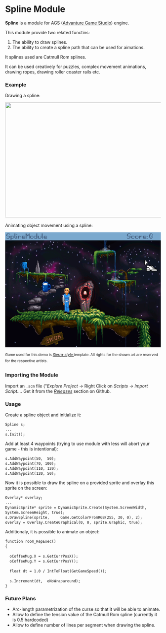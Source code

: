 Spline Module
======================

**Spline** is a module for AGS ([Advanture Game Studio](http://www.adventuregamestudio.co.uk/)) engine. 

This module provide two related functins:
1. The ability to draw splines.
2. The ability to create a spline path that can be used for aimations.


It splines used are Catmull Rom splines.

It can be used creatively for puzzles, complex movement animations, drawing ropes, drawing roller coaster rails etc.

### Example

Drawing a spline: 

<img src="screenshots/demo1.gif" width="635px" height="371px" />

Animating object movement using a spline: 

<img src="screenshots/demo2.gif" width="635px" height="371px" />


<sup> Game used for this demo is <i><a href="https://github.com/adventuregamestudio/ags-templates/blob/master/Templates/Sierra-style.agt">Sierra-style </a></i> template. All rights for the shown art are reserved for the respective artists. </sup>

### Importing the Module

Import an `.scm` file ("_Explore Project_ -> Right Click on _Scripts_ -> _Import Script..._. Get it from the [_Releases_](https://github.com/alkhimey/Spline/releases) section on Github.

### Usage

Create a spline object and initialize it:

    Spline s;
    ...
    s.Init();

Add at least 4 waypoints (trying to use module with less will abort your game - this is intentional):

    s.AddWaypoint(50,  50);
    s.AddWaypoint(70, 100);
    s.AddWaypoint(110, 120);
    s.AddWaypoint(120, 50);

Now it is possible to draw the spline on a provided sprite and overlay this sprite on the screen:

    Overlay* overlay;
    ...
    DynamicSprite* sprite = DynamicSprite.Create(System.ScreenWidth, System.ScreenHeight, true);
    s.DrawSpline(sprite,     Game.GetColorFromRGB(255, 30, 0), 2);
    overlay = Overlay.CreateGraphical(0, 0, sprite.Graphic, true);
    
Additionaly, it is possible to animate an object:

    function room_RepExec()
    {

      oCoffeeMug.X = s.GetCurrPosX();
      oCoffeeMug.Y = s.GetCurrPosY();
 
      float dt = 1.0 / IntToFloat(GetGameSpeed());
  
      s.Increment(dt,  eNoWraparound);
    }
    
### Future Plans

* Arc-length parametrization of the curse so that it will be able to animate.
* Allow to define the tension value of the Catmull Rom spline (currently it is 0.5 hardcoded)
* Allow to define number of lines per segment when drawing the spline.
